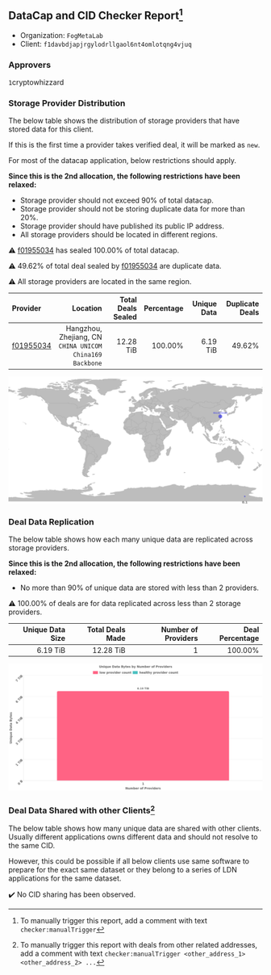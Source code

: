 ## DataCap and CID Checker Report[^1]
 - Organization: `FogMetaLab`
 - Client: `f1davbdjapjrgylodrllgaol6nt4omlotqng4vjuq`
### Approvers
`1`cryptowhizzard

### Storage Provider Distribution
The below table shows the distribution of storage providers that have stored data for this client.

If this is the first time a provider takes verified deal, it will be marked as `new`.

For most of the datacap application, below restrictions should apply.

**Since this is the 2nd allocation, the following restrictions have been relaxed:**
 - Storage provider should not exceed 90% of total datacap.
 - Storage provider should not be storing duplicate data for more than 20%.
 - Storage provider should have published its public IP address.
 - All storage providers should be located in different regions.

⚠️ [f01955034](https://filfox.info/en/address/f01955034) has sealed 100.00% of total datacap.

⚠️ 49.62% of total deal sealed by [f01955034](https://filfox.info/en/address/f01955034) are duplicate data.

⚠️ All storage providers are located in the same region.

| Provider                                              |                                                    Location | Total Deals Sealed | Percentage | Unique Data | Duplicate Deals |
| :---------------------------------------------------- | ----------------------------------------------------------: | -----------------: | ---------: | ----------: | --------------: |
| [f01955034](https://filfox.info/en/address/f01955034) | Hangzhou, Zhejiang, CN<br/>`CHINA UNICOM China169 Backbone` |          12.28 TiB |    100.00% |    6.19 TiB |          49.62% |

<img src="https://raw.githubusercontent.com/data-preservation-programs/filplus-checker-assets/main/filecoin-project/filecoin-plus-large-datasets/issues/1741/1694442536070.png"/>

### Deal Data Replication
The below table shows how each many unique data are replicated across storage providers.


**Since this is the 2nd allocation, the following restrictions have been relaxed:**
- No more than 90% of unique data are stored with less than 2 providers.

⚠️ 100.00% of deals are for data replicated across less than 2 storage providers.

| Unique Data Size | Total Deals Made | Number of Providers | Deal Percentage |
| ---------------: | ---------------: | ------------------: | --------------: |
|         6.19 TiB |        12.28 TiB |                   1 |         100.00% |

<img src="https://raw.githubusercontent.com/data-preservation-programs/filplus-checker-assets/main/filecoin-project/filecoin-plus-large-datasets/issues/1741/1694442536893.png"/>

### Deal Data Shared with other Clients[^3]
The below table shows how many unique data are shared with other clients.
Usually different applications owns different data and should not resolve to the same CID.

However, this could be possible if all below clients use same software to prepare for the exact same dataset or they belong to a series of LDN applications for the same dataset.

✔️ No CID sharing has been observed.

[^1]: To manually trigger this report, add a comment with text `checker:manualTrigger`

[^2]: Deals from those addresses are combined into this report as they are specified with `checker:manualTrigger`

[^3]: To manually trigger this report with deals from other related addresses, add a comment with text `checker:manualTrigger <other_address_1> <other_address_2> ...`
